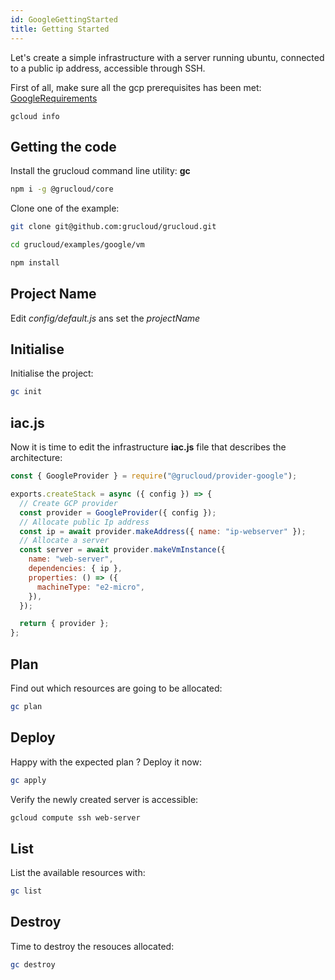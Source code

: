 ```yaml
---
id: GoogleGettingStarted
title: Getting Started
---
```


Let's create a simple infrastructure with a server running ubuntu, connected to a public ip address, accessible through SSH.

First of all, make sure all the gcp prerequisites has been met: [GoogleRequirements](./GoogleRequirements.md)

```
gcloud info
```

## Getting the code

Install the grucloud command line utility: **gc**

```bash
npm i -g @grucloud/core
```

Clone one of the example:

```bash
git clone git@github.com:grucloud/grucloud.git
```

```bash
cd grucloud/examples/google/vm
```

```bash
npm install
```

## Project Name

Edit _config/default.js_ ans set the _projectName_

## Initialise

Initialise the project:

```sh
gc init
```

## iac.js

Now it is time to edit the infrastructure **iac.js** file that describes the architecture:

```js
const { GoogleProvider } = require("@grucloud/provider-google");

exports.createStack = async ({ config }) => {
  // Create GCP provider
  const provider = GoogleProvider({ config });
  // Allocate public Ip address
  const ip = await provider.makeAddress({ name: "ip-webserver" });
  // Allocate a server
  const server = await provider.makeVmInstance({
    name: "web-server",
    dependencies: { ip },
    properties: () => ({
      machineType: "e2-micro",
    }),
  });

  return { provider };
};
```

## Plan

Find out which resources are going to be allocated:

```sh
gc plan
```

## Deploy

Happy with the expected plan ? Deploy it now:

```sh
gc apply
```

Verify the newly created server is accessible:

```sh
gcloud compute ssh web-server
```

## List

List the available resources with:

```sh
gc list
```

## Destroy

Time to destroy the resouces allocated:

```sh
gc destroy
```
